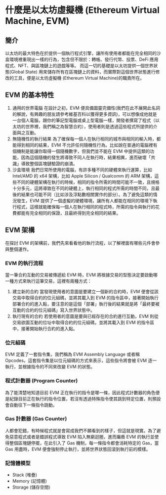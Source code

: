 # 什麼是以太坊虛擬機 (Ethereum Virtual Machine, EVM)

## 簡介

以太坊的最大特色在於提供一個執行程式引擎，讓所有使用者都能在完全相同的沙盒環境裡重現出一樣的行為，包含但不限於：轉帳、發行代幣、投票、DeFi 應用程式、NFT、與區塊鏈上的遊戲等等。
而這一切的基礎是以太坊提供一個世界狀態(Global State) 用來儲存所有在區塊鏈上的資料，而實際對這個世界狀態進行修改的工具，便是以太坊虛擬機 (Ethereum Virtual Machine)的職責所在。

## EVM 的基本特性

1. 通用的世界電腦
    在設計之初，EVM 便具備圖靈完備性(我們在此不展開此名詞的解說，有興趣的朋友請參考維基百科以獲得更多資訊)，可以想像成他就是一台個人電腦，跟你的筆記型電腦或桌上型電腦一樣，開發者撰寫了程式（以太坊的世界裡，我們稱之為智慧合約），使用者則是透過這些程式所提供的介面與之互動。
2. 無隨機性的執行結果
    為了確保每一個人在執行相同的城市與相同的輸入時，都能得到相同的結果，EVM 不允許任何隨機性行為。比如說在普通的電腦裡有個機制是能讓你取得一個隨機數字，但我們並不能在 EVM 中提供這類的功能，因為這個隨機的發生將導致不同人在執行時，結果相異，進而破壞「共識」導致整個區塊鏈驗證的崩潰。
3. 沙盒環境
    我們日常所使用的電腦，有許多種不同的硬體來執行運算，比如 Intel/AMD 的 x64 架構，比如 Apple Silicon / Qualcomm 的 ARM 架構，這些不同的硬體架構在執行的時候，相同的指令所需的時間可能不一致，且規格十分多元，這將導致在不同的硬體上，執行相同的程式所需的時間不同，且最後的結果也可能不同（比如涉及浮點數相關實作的部分）。為了避免這類的情況發生，EVM 提供了一個虛擬的硬體環境，讓所有人都能在相同的環境下執行程式，這樣就能確保每一個人在執行相同的程式時，所需的指令與執行的花費都能有完全相同的保證，且最終得到完全相同的結果。

## EVM 架構

在探討 EVM 的架構前，我們先來看看他的執行流程，以了解裡面有哪些元件會參與整個運作。

### EVM 的執行流程

當一筆合約互動的交易被傳遞給 EVM 時，EVM 將根據交易的型態決定要啟動哪一種方式來執行這筆交易，這裡有兩種方式：
1. 建立新的合約
    當發現使用者的意圖是要建立一個新的合約時，EVM 便會從該交易中取得合約的位元組碼，並將其載入到 EVM 的指令區中，接著開始執行部署合約的進入點，要注意的是這個「部署」執行後的結果就是將「最終要被互動的合約的位元組碼」寫入世界狀態中。
2. 執行現有的合約
    若使用者的意圖是要與已經存在的合約進行互動，EVM 則從交易欲圖互動的位址中取得合約的位元組碼，並將其載入到 EVM 的指令區中，接著開始執行合約的進入點。

### 位元組碼

EVM 定義了一套指令集，我們稱為 EVM Assembly Language 或者稱 Opcodes，這套指令集是以位元組碼的方式來表示，這些指令將會被 EVM 逐一執行，並根據指令的不同來改變 EVM 的狀態。

### 程式計數器 (Program Counter)

為了能清楚地知道目前 EVM 正在執行的指令是哪一條，因此程式計數器的角色便是紀錄目前正在執行的指令位置，若沒有透過特殊指令使其跳到特定位置，則預設會自動往下一條指令跳動。

### Gas 計數器 (Gas Counter)

人都會犯錯，有時候程式就是會寫成我們不願看到的樣子，但這就是現實。為了避免惡意程式或者是錯誤程式導致 EVM 陷入無窮迴圈，進而癱瘓 EVM 的執行並使得整個區塊鏈停擺，在此引入了 Gas 機制，每一條指令都會消耗特定的 Gas，當 Gas 用盡時，EVM 便會強制停止執行，並將世界狀態回滾到執行前的模樣。

### 記憶體模型
- Stack (堆疊)
- Memory (記憶體)
- Storage (儲存空間)